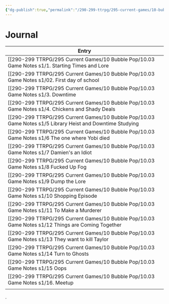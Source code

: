 ```yaml
---
{"dg-publish":true,"permalink":"/290-299-ttrpg/295-current-games/10-bubble-pop/10-03-game-notes-s1/bp-1-calendar/","dgHomeLink":true,"dgPassFrontmatter":false,"dgShowBacklinks":true,"dgShowLocalGraph":false,"dgShowInlineTitle":true}
---
```



# Journal

| Entry                                     |
| ----------------------------------------- |
| [[290-299 TTRPG/295 Current Games/10 Bubble Pop/10.03 Game Notes s1/1. Starting Times and Lore|1. Starting Times and Lore]]            |
| [[290-299 TTRPG/295 Current Games/10 Bubble Pop/10.03 Game Notes s1/02. First day of school|02. First day of school]]               |
| [[290-299 TTRPG/295 Current Games/10 Bubble Pop/10.03 Game Notes s1/3. Downtime|3. Downtime]]                           |
| [[290-299 TTRPG/295 Current Games/10 Bubble Pop/10.03 Game Notes s1/4. Chickens and Shady Deals|4. Chickens and Shady Deals]]           |
| [[290-299 TTRPG/295 Current Games/10 Bubble Pop/10.03 Game Notes s1/5 Library Heist and Downtime Studying|5 Library Heist and Downtime Studying]] |
| [[290-299 TTRPG/295 Current Games/10 Bubble Pop/10.03 Game Notes s1/6 The one where Yobi died|6 The one where Yobi died]]             |
| [[290-299 TTRPG/295 Current Games/10 Bubble Pop/10.03 Game Notes s1/7 Damien's an Idiot|7 Damien's an Idiot]]                   |
| [[290-299 TTRPG/295 Current Games/10 Bubble Pop/10.03 Game Notes s1/8 Fucked Up Fog|8 Fucked Up Fog]]                       |
| [[290-299 TTRPG/295 Current Games/10 Bubble Pop/10.03 Game Notes s1/9 Dump the Lore|9 Dump the Lore]]                       |
| [[290-299 TTRPG/295 Current Games/10 Bubble Pop/10.03 Game Notes s1/10 Shopping Episode|10 Shopping Episode]]                   |
| [[290-299 TTRPG/295 Current Games/10 Bubble Pop/10.03 Game Notes s1/11 To Make a Murderer|11 To Make a Murderer]]                 |
| [[290-299 TTRPG/295 Current Games/10 Bubble Pop/10.03 Game Notes s1/12 Things are Coming Together|12 Things are Coming Together]]         |
| [[290-299 TTRPG/295 Current Games/10 Bubble Pop/10.03 Game Notes s1/13 They want to kill Taylor|13 They want to kill Taylor]]           |
| [[290-299 TTRPG/295 Current Games/10 Bubble Pop/10.03 Game Notes s1/14 Turn to Ghosts|14 Turn to Ghosts]]                     |
| [[290-299 TTRPG/295 Current Games/10 Bubble Pop/10.03 Game Notes s1/15 Oops|15 Oops]]                               |
| [[290-299 TTRPG/295 Current Games/10 Bubble Pop/10.03 Game Notes s1/16. Meetup|16. Meetup]]                            |
|                                           |

.
